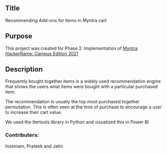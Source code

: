 ## Title
Recommending Add-ons for items in Myntra cart

## Purpose

This project was created for Phase 2: Implementation of [Myntra HackerRamp: Campus Edition 2021](https://dare2compete.com/competition/myntra-hackerramp-campus-edition-2021-myntra-201010)



## Description
Frequently bought together items is a widely used recommendation engine that shows the users what items were bought with a particular purchased item.

The recommendation is usually the top most purchased together permutation.  This is often seen at the time of purchase to encourage a user to increase their cart value.

We used the Itertools library in Python and visualized this in Power BI

### Contributers:
Inzemam, Prateek and Jatin